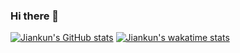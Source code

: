 ### Hi there 👋
[![Jiankun's GitHub stats](https://github-readme-stats.vercel.app/api?username=JiankunW)](https://github.com/anuraghazra/github-readme-stats)
[![Jiankun's wakatime stats](https://github-readme-stats.vercel.app/api/wakatime?username=JiankunW)](https://github.com/anuraghazra/github-readme-stats)


<!--
**JiankunW/JiankunW** is a ✨ _special_ ✨ repository because its `README.md` (this file) appears on your GitHub profile.

Here are some ideas to get you started:

- 🔭 I’m currently working on ...
- 🌱 I’m currently learning ...
- 👯 I’m looking to collaborate on ...
- 🤔 I’m looking for help with ...
- 💬 Ask me about ...
- 📫 How to reach me: ...
- 😄 Pronouns: ...
- ⚡ Fun fact: ...
-->
